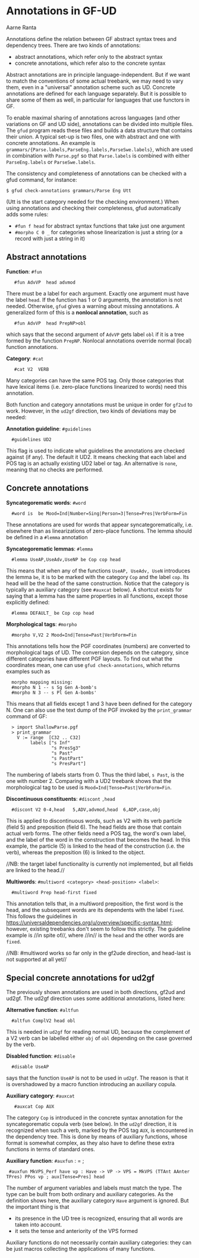# Annotations in GF-UD
Aarne Ranta


Annotations define the relation between GF abstract syntax trees and dependency trees.
There are two kinds of annotations:

- abstract annotations, which refer only to the abstract syntax
- concrete annotations, which refer also to the concrete syntax

Abstract annotations are in principle language-independent.
But if we want to match the conventions of some actual treebank, we may need to vary them, even in a "universal" annotation scheme such as UD.
Concrete annotations are defined for each language separately.
But it is possible to share some of them as well, in particular for languages that use functors in GF.

To enable maximal sharing of annotations across languages (and other variations on GF and UD side), annotations can be divided into multiple files.
The ``gfud`` program reads these files and builds a data structure that contains their union.
A typical set-up is two files, one with abstract and one with concrete annotations.
An example is ``grammars/{Parse.labels,ParseEng.labels,ParseSwe.labels}``, which are used in combination with ``Parse.pgf`` so that ``Parse.labels`` is combined with either ``ParseEng.labels`` or ``ParseSwe.labels``.

The consistency and completeness of annotations can be checked with a gfud command, for instance:
```
$ gfud check-annotations grammars/Parse Eng Utt
```
(Utt is the start category needed for the checking environment.)
When using annotations and checking their completeness, gfud automatically adds some rules:

- ``#fun f head`` for abstract syntax functions that take just one argument
- ``#morpho C 0 _`` for categories whose linearization is just a string (or a record with just a string in it)


## Abstract annotations

**Function**: ``#fun`` <abstract syntax function> <labellings>
```
   #fun AdvVP  head advmod
```
There must be a label for each argument.
Exactly one argument must have the label ``head``.
If the function has 1 or 0 arguments, the annotation is not needed.
Otherwise, ``gfud`` gives a warning about missing annotations.
A generalized form of this is a **nonlocal annotation**, such as
```
   #fun AdvVP  head PrepNP>obl
```
which says that the second argument of ``AdvVP`` gets label ``obl`` if it is a tree formed by the function ``PrepNP``.
Nonlocal annotations override normal (local) function annotations.


**Category**: ``#cat`` <abstract syntax category> <POS tag>
```
   #cat V2	VERB
```
Many categories can have the same POS tag.
Only those categories that have lexical items (i.e. zero-place functions linearized to words) need this annotation.

Both function and category annotations must be unique in order for ``gf2ud`` to work.
However, in the ``ud2gf`` direction, two kinds of deviations may be needed:


**Annotation guideline**: ``#guidelines`` <name>
```
  #guidelines UD2
```
This flag is used to indicate what guidelines the annotations are checked against (if any).
The default it UD2.
It means checking that each label and POS tag is an actually existing UD2 label or tag.
An alternative is ``none``, meaning that no checks are performed.


## Concrete annotations

**Syncategorematic words**: ``#word`` <word> <lemma> <morphology>
```
  #word is  be Mood=Ind|Number=Sing|Person=3|Tense=Pres|VerbForm=Fin
```
These annotations are used for words that appear syncategorematically, i.e. elsewhere than as linearizations of zero-place functions.
The lemma should be defined in a ``#lemma`` annotation

**Syncategorematic lemmas**: ``#lemma`` <functions> <lemma> <category> <own label> <target label>
```
  #lemma UseAP,UseAdv,UseNP be Cop cop head
```
This means that when any of the functions ``UseAP, UseAdv, UseN`` introduces the lemma ``be``, it is to be marked with the category ``Cop`` and the label ``cop``.
Its head will be the head of the same construction.
Notice that the category is typically an auxiliary category (see `#auxcat` below).
A shortcut exists for saying that a lemma has the same properties in all functions, except those explicitly defined:
```
  #lemma DEFAULT_ be Cop cop head
```


**Morphological tags**: ``#morpho`` <categories> <number> <morphology>
```
  #morpho V,V2 2 Mood=Ind|Tense=Past|VerbForm=Fin
```
This annotations tells how the PGF coordinates (numbers) are converted to morphological tags of UD.
The conversion depends on the category, since different categories have different PGF layouts.
To find out what the coordinates mean, one can use ``gfud check-annotations``, which returns examples such as
```
  morpho mapping missing:
  #morpho N 1 -- s Sg Gen A-bomb's
  #morpho N 3 -- s Pl Gen A-bombs'
```
This means that all fields except 1 and 3 have been defined for the category N.
One can also use the text dump of the PGF invoked by the ``print_grammar`` command of GF:
```
  > import ShallowParse.pgf
  > print_grammar
    V := range  [C32 .. C32]
         labels ["s Inf"
                 "s PresSg3"
                 "s Past"
                 "s PastPart"
                 "s PresPart"]
```
The numbering of labels starts from 0.
Thus the third label, ``s Past``, is the one with number 2.
Comparing with a UD2 treebank shows that the morphological tag to be used is ``Mood=Ind|Tense=Past|VerbForm=Fin``.

**Discontinuous constituents**:  ``#discont`` <category> <head fields>``,head`` <other fields>
```
  #discont V2 0-4,head   5,ADV,advmod,head  6,ADP,case,obj
```
This is applied to discontinuous words, such as V2 with its verb particle (field 5) and preposition (field 6).
The head fields are those that contain actual verb forms.
The other fields need a POS tag, the word's own label, and the label of the word in the construction that becomes the head.
In this example, the particle (5) is linked to the head of the construction (i.e. the verb), whereas the preposition (6) is linked to the object.

//NB: the target label functionality is currently not implemented, but all fields are linked to the head.//


**Multiwords**: ``#multiword <category> <head-position> <label>``:
```
  #multiword Prep head-first fixed
```
This annotation tells that, in a multiword preposition, the first word is the head, and the subsequent words are its dependents with the label ``fixed``.
This follows the guidelines in https://universaldependencies.org/u/overview/specific-syntax.html; however, existing treebanks don't seem to follow this strictly.
The guideline example is //in spite of//, where //in// is the ``head`` and the other words are ``fixed``.

//NB: #multiword works so far only in the gf2ude direction, and head-last is not supported at all yet//


## Special concrete annotations for ud2gf

The previously shown annotations are used in both directions, gf2ud and ud2gf.
The ud2gf direction uses some additional annotations, listed here:

**Alternative function**: ``#altfun`` <abstract syntax function> <labels>
```
  #altfun ComplV2 head obl
```
This is needed in ``ud2gf`` for reading normal UD, because the complement of a V2 verb can be labelled either ``obj`` of ``obl`` depending on the case governed by the verb.

**Disabled function**: ``#disable`` <abstract syntax function>
```
  #disable UseAP
```
says that the function ``UseAP`` is not to be used in ``ud2gf``.
The reason is that it is overshadowed by a macro function introducing an auxiliary copula.

**Auxiliary category**: ``#auxcat`` <abstract syntax category> <POS tag>
```
   #auxcat Cop AUX
```
The category ``Cop`` is introduced in the concrete syntax annotation for the syncategorematic copula verb (see below).
In the ``ud2gf`` direction, it is recognized when such a verb, marked by the POS tag ``AUX``, is encountered in the dependency tree.
This is done by means of auxiliary functions, whose format is somewhat complex, as they also have to define these extra functions in terms of standard ones.

**Auxiliary function**: ``#auxfun`` <new abstract syntax function> <argument variables> : <type> = <definition> ; <labels-and-features>
```
 #auxfun MkVPS_Perf have vp : Have -> VP -> VPS = MkVPS (TTAnt AAnter TPres) PPos vp ; aux[Tense=Pres] head
```
The number of argument variables and labels must match the type.
The type can be built from both ordinary and auxiliary categories.
As the definition shows here, the auxiliary category ``Have`` argument is ignored.
But the important thing is that
- its presence in the UD tree is recognized, ensuring that all words are taken into account.
- it sets the tense and anteriority of the VPS formed


Auxiliary functions do not necessarily contain auxiliary categories: they can be just macros collecting the applications of many functions.
